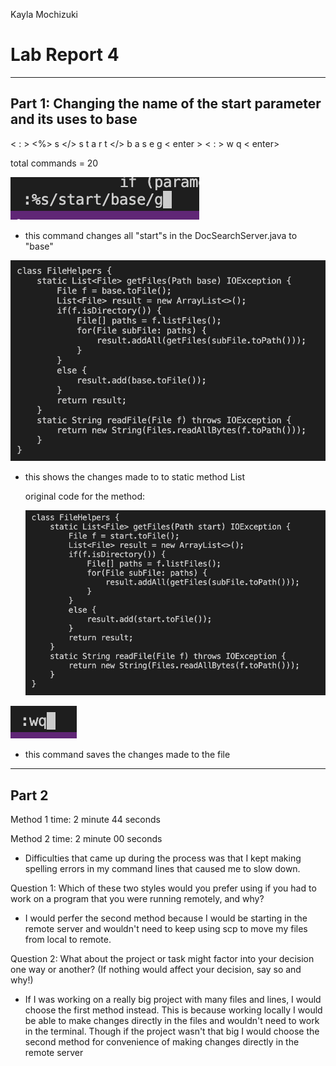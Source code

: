 Kayla Mochizuki
# Lab Report 4
---
## Part 1: Changing the name of the start parameter and its uses to base

< : > <%> s </> s t a r t </> b a s e g < enter >
< : > w q < enter>

total commands = 20
  
![screenshot](lab7command.png)

- this command changes all "start"s in the DocSearchServer.java to "base"
  
![screenshot](lab7changes.png)
  
- this shows the changes made to to static method List

  original code for the method:
 
  ![screenshot](lab7og.png)


![screenshot](lab7save.png)

- this command saves the changes made to the file

---
## Part 2

  Method 1 time: 2 minute 44 seconds
  
  Method 2 time: 2 minute 00 seconds
  
  - Difficulties that came up during the process was that I kept making spelling errors in my command lines that caused me to slow down.
  
 Question 1: Which of these two styles would you prefer using if you had to work on a program that you were running remotely, and why?
  - I would perfer the second method because I would be starting in the remote server and wouldn't need to keep using scp to move my files from local to remote.
  
 Question 2: What about the project or task might factor into your decision one way or another? (If nothing would affect your decision, say so and why!)
  - If I was working on a really big project with many files and lines, I would choose the first method instead. This is because working locally I would be able to make changes directly in the files and wouldn't need to work in the terminal. Though if the project wasn't that big I would choose the second method for convenience of making changes directly in the remote server
